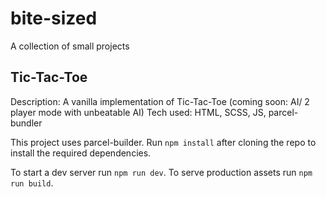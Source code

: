 # bite-sized
A collection of small projects

## Tic-Tac-Toe
Description: A vanilla implementation of Tic-Tac-Toe (coming soon: AI/ 2 player mode with unbeatable AI)
Tech used: HTML, SCSS, JS, parcel-bundler

This project uses parcel-builder. Run `npm install` after cloning the repo to install the required dependencies.

To start a dev server run `npm run dev`.
To serve production assets run `npm run build`.
